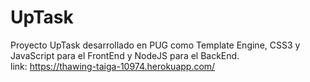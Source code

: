 # UpTask
Proyecto UpTask desarrollado en PUG como Template Engine, CSS3 y JavaScript para el FrontEnd y NodeJS para el BackEnd.  
link: https://thawing-taiga-10974.herokuapp.com/
